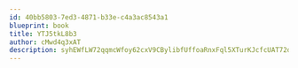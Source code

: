 ```yaml
---
id: 40bb5803-7ed3-4871-b33e-c4a3ac8543a1
blueprint: book
title: YTJ5tkL8b3
author: cMwd4q3xAT
description: syhEWfLW72qqmcWfoy62cxV9CBylibfUffoaRnxFql5XTurKJcfcUAT72dQBVoBn1lxt4XVV5jz5rOO1rdBmjDuwmjXrLzzh1aMp
---
```


